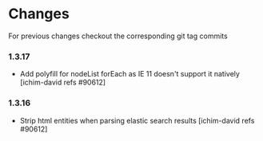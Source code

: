 # Changes
For previous changes checkout the corresponding git tag commits

### 1.3.17

 * Add polyfill for nodeList forEach as IE 11 doesn't support it
   natively 
   [ichim-david refs #90612]
### 1.3.16

 * Strip html entities when parsing elastic search results
   [ichim-david refs #90612]
